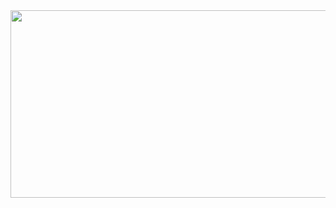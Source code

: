 <a href="https://github.com/devxb/gitanimals">
<img
  src="https://render.gitanimals.org/farms/YoonGangHoon"
  width="600"
  height="300"
/>
</a>
